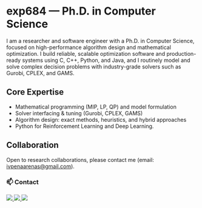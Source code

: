 # exp684 — Ph.D. in Computer Science

I am a researcher and software engineer with a Ph.D. in Computer Science, focused on high-performance algorithm design and mathematical optimization. I build reliable, scalable optimization software and production-ready systems using C, C++, Python, and Java, and I routinely model and solve complex decision problems with industry-grade solvers such as Gurobi, CPLEX, and GAMS.

## Core Expertise
- Mathematical programming (MIP, LP, QP) and model formulation
- Solver interfacing & tuning (Gurobi, CPLEX, GAMS)
- Algorithm design: exact methods, heuristics, and hybrid approaches
- Python for Reinforcement Learning and Deep Learning. 

## Collaboration
Open to research collaborations, please contact me (email: ivpenaarenas@gmail.com).

### 📫 Contact

<p align="left">
  <a href="mailto:thibaut.vidal@polymtl.ca">
    <img src="https://img.shields.io/badge/Email-333333?style=flat&logo=gmail&logoColor=white" />
  </a>
  <a href="https://w1.cirrelt.ca/~vidalt/en/home-thibaut-vidal.html">
    <img src="https://img.shields.io/badge/Website-0078D4?style=flat&logo=google-chrome&logoColor=white" />
  </a>
  <a href="https://orcid.org/0000-0001-5183-8485">
    <img src="https://img.shields.io/badge/ORCID-A6CE39?style=flat&logo=orcid&logoColor=white" />
  </a>
</p>
